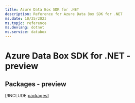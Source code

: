 ```yaml
---
title: Azure Data Box SDK for .NET
description: Reference for Azure Data Box SDK for .NET
ms.date: 10/25/2023
ms.topic: reference
ms.devlang: dotnet
ms.service: databox
---
```

# Azure Data Box SDK for .NET - preview
## Packages - preview
[!INCLUDE [packages](data-box-index.md)]
